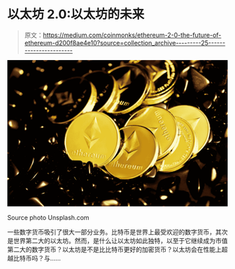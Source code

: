 # 以太坊 2.0:以太坊的未来

> 原文：<https://medium.com/coinmonks/ethereum-2-0-the-future-of-ethereum-d200f8ae4e10?source=collection_archive---------25----------------------->

![](img/a44c43e4fc6fe2fc718310acc9c90f75.png)

Source photo Unsplash.com

一些数字货币吸引了很大一部分业务。比特币是世界上最受欢迎的数字货币，其次是世界第二大的以太坊。然而，是什么让以太坊如此独特，以至于它继续成为市值第二大的数字货币？以太坊是不是比比特币更好的加密货币？以太坊会在性能上超越比特币吗？与……